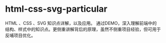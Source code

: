 # html-css-svg-particular
HTML 、CSS 、SVG 知识点详解，以及应用。
通过DEMO，深入理解前端中的结构、样式中的知识点。更侧重讲解背后的原理，虽然不侧重项目经验，但可用于反哺项目优化。
